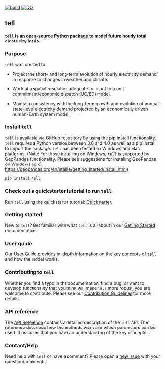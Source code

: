 [![build](https://github.com/IMMM-SFA/tell/actions/workflows/build.yml/badge.svg)](https://github.com/IMMM-SFA/tell/actions/workflows/build.yml) [![DOI](https://zenodo.org/badge/305802399.svg)](https://zenodo.org/badge/latestdoi/305802399)


## tell

#### `tell` is an open-source Python package to model future hourly total electricity loads.

### Purpose
`tell` was created to:

  - Project the short- and long-term evolution of hourly electricity demand in response to changes in weather and climate.

  - Work at a spatial resolution adequate for input to a unit commitment/economic dispatch (UC/ED) model.

  - Maintain consistency with the long-term growth and evolution of annual state-level electricity demand projected by an economically driven human-Earth system model.

### Install `tell`

`tell` is available via GitHub repository by using the pip install functionality. `tell` requires a Python version between 3.8 and 4.0 as well as a pip install to import the package. `tell` has been tested on
Windows and Mac platforms. (Note: For those installing on Windows, `tell`  is supported by GeoPandas functionality.  Please see suggestions for installing GeoPandas on Windows here:  
https://geopandas.org/en/stable/getting_started/install.html)

```bash
pip install tell
```

### Check out a quickstarter tutorial to run `tell`

Run `tell` using the quickstarter tutorial: [Quickstarter](https://immm-sfa.github.io/tell/tell_quickstarter.html).

### Getting started

New to `tell`?  Get familiar with what `tell` is all about in our [Getting Started](https://immm-sfa.github.io/tell/index.html#) documentation.

### User guide

Our [User Guide](https://immm-sfa.github.io/tell/user_guide.html) provides in-depth information on the key concepts of `tell` and how the model works. 

### Contributing to `tell`

Whether you find a typo in the documentation, find a bug, or want to develop functionality that you think will make `tell` more robust, you are welcome to contribute. Please see our [Contribution Guidelines](https://immm-sfa.github.io/tell/contributing.html) for more details.

### API reference
The [API Reference](https://immm-sfa.github.io/tell/modules.html) contains a detailed description of the `tell` API. The reference describes how the methods work and which parameters can be used. It assumes that you have an understanding of the key concepts.

### Contact/Help
Need help with `tell` or have a comment? Please open a [new Issue](https://github.com/IMMM-SFA/tell/issues/new/choose) with your question/comments. 
